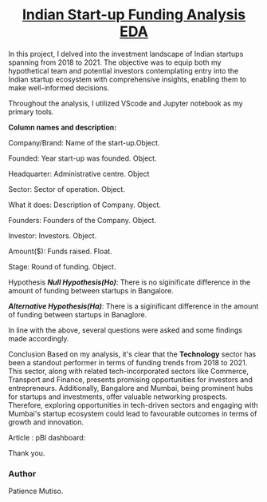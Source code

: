 <center><h1 style="text-decoration: underline;">Indian Start-up Funding Analysis EDA</h1></center>


In this project, I delved into the investment landscape of Indian startups spanning from 2018 to 2021. The objective was to equip both my hypothetical team and potential investors contemplating entry into the Indian startup ecosystem with comprehensive insights, enabling them to make well-informed decisions. 

Throughout the analysis, I utilized VScode and Jupyter notebook as my primary tools.

**Column names and description:**

Company/Brand: Name of the start-up.Object.

Founded: Year start-up was founded. Object.

Headquarter: Administrative centre. Object

Sector: Sector of operation. Object.

What it does: Description of Company. Object.

Founders: Founders of the Company. Object.

Investor: Investors. Object.

Amount($): Funds raised. Float.

Stage: Round of funding. Object.

Hypothesis
***Null Hypothesis(Ho)***: There is no siginificate difference in the amount of funding between startups in Bangalore.

***Alternative Hypothesis(Ha)***: There is a siginificant difference in the amount of funding between startups in Banaglore.

In line with the above, several questions were asked and some findings made accordingly.

Conclusion
Based on my analysis, it's clear that the **Technology** sector has been a standout performer in terms of funding trends from 2018 to 2021. This sector, along with related tech-incorporated sectors like Commerce, Transport and Finance, presents promising opportunities for investors and entrepreneurs. Additionally, Bangalore and Mumbai, being prominent hubs for startups and investments, offer valuable networking prospects. Therefore, exploring opportunities in tech-driven sectors and engaging with Mumbai's startup ecosystem could lead to favourable outcomes in terms of growth and innovation.

Article :
pBI dashboard: 

Thank you.

### Author
Patience Mutiso.
